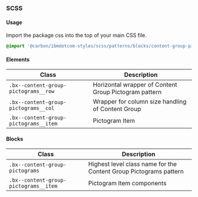 ### SCSS

#### Usage

Import the package css into the top of your main CSS file.

```css
@import '@carbon/ibmdotcom-styles/scss/patterns/blocks/content-group-pictograms/index';
```

#### Elements

| Class                                 | Description                                           |
| ------------------------------------- | ----------------------------------------------------- |
| `.bx--content-group-pictograms__row`  | Horizontal wrapper of Content Group Pictogram pattern |
| `.bx--content-group-pictograms__col`  | Wrapper for column size handling of Content Group     |
| `.bx--content-group-pictograms__item` | Pictogram Item                                        |

#### Blocks

| Class                                 | Description                                                       |
| ------------------------------------- | ----------------------------------------------------------------- |
| `.bx--content-group-pictograms`       | Highest level class name for the Content Group Pictograms pattern |
| `.bx--content-group-pictograms__item` | Pictogram Item components                                         |
